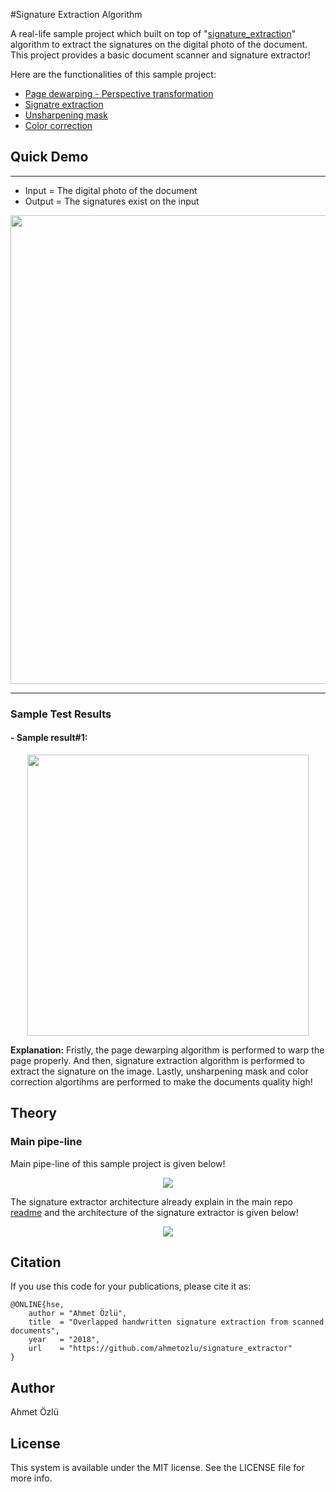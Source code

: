#Signature Extraction Algorithm

A real-life sample project which built on top of "[signature_extraction](https://github.com/ahmetozlu/signature_extractor/blob/master/signature_extractor.py)" algorithm to extract the signatures on the digital photo of the document. This project provides a basic document scanner and signature extractor!

Here are the functionalities of this sample project:

- [Page dewarping - Perspective transformation](https://github.com/ahmetozlu/signature_extractor/blob/master/sample_project/dewapper.py)
- [Signatre extraction](https://github.com/ahmetozlu/signature_extractor/blob/master/sample_project/signature_extractor.py)
- [Unsharpening mask](https://github.com/ahmetozlu/signature_extractor/blob/master/sample_project/unsharpen.py)
- [Color correction](https://github.com/ahmetozlu/signature_extractor/blob/master/sample_project/color_correlation.py)

## Quick Demo 

---

- Input = The digital photo of the document
- Output = The signatures exist on the input

<p align="center">
  <img src="https://user-images.githubusercontent.com/22610163/58767686-d9137e00-8597-11e9-9921-1bf8204ab451.jpg" | width=750>
</p>

---

### Sample Test Results

#### - Sample result#1:
<p align="center">
  <img src="https://user-images.githubusercontent.com/22610163/58769479-37e4f180-85b0-11e9-8822-c6521eb54781.gif" | width=450>
</p>

**Explanation:** Fristly, the page dewarping algorithm is performed to warp the page properly. And then, signature extraction algorithm is performed to extract the signature on the image. Lastly, unsharpening mask and color correction algortihms are performed to make the documents quality high!

## Theory

### Main pipe-line

Main pipe-line of this sample project is given below!

<p align="center">
  <img src="https://user-images.githubusercontent.com/22610163/58767599-6b1a8700-8596-11e9-97ec-c0c05ddef455.jpg">
</p>

The signature extractor architecture already explain in the main repo [readme]() and the architecture of the signature extractor is given below!

<p align="center">
  <img src="https://user-images.githubusercontent.com/22610163/47617314-f00c6200-dad6-11e8-8ebf-c45a391b378b.jpg">
</p>

## Citation
If you use this code for your publications, please cite it as:

    @ONLINE{hse,
        author = "Ahmet Özlü",
        title  = "Overlapped handwritten signature extraction from scanned documents",
        year   = "2018",
        url    = "https://github.com/ahmetozlu/signature_extractor"
    }

## Author
Ahmet Özlü

## License
This system is available under the MIT license. See the LICENSE file for more info.